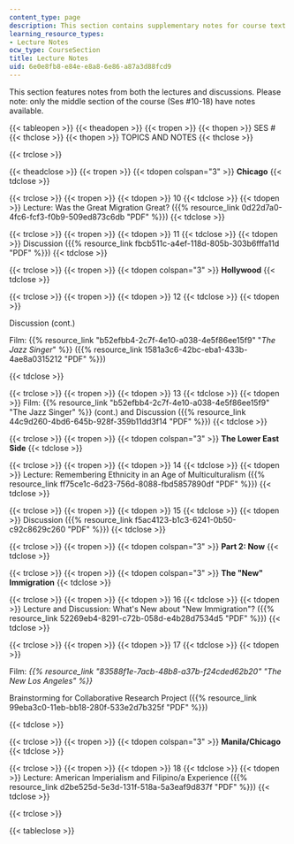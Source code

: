 ```yaml
---
content_type: page
description: This section contains supplementary notes for course text.
learning_resource_types:
- Lecture Notes
ocw_type: CourseSection
title: Lecture Notes
uid: 6e0e8fb8-e84e-e8a8-6e86-a87a3d88fcd9
---
```


This section features notes from both the lectures and discussions. Please note: only the middle section of the course (Ses #10-18) have notes available.

{{< tableopen >}}
{{< theadopen >}}
{{< tropen >}}
{{< thopen >}}
SES #
{{< thclose >}}
{{< thopen >}}
TOPICS AND NOTES
{{< thclose >}}

{{< trclose >}}

{{< theadclose >}}
{{< tropen >}}
{{< tdopen colspan="3" >}}
**Chicago**
{{< tdclose >}}

{{< trclose >}}
{{< tropen >}}
{{< tdopen >}}
10
{{< tdclose >}}
{{< tdopen >}}
Lecture: Was the Great Migration Great? ({{% resource_link 0d22d7a0-4fc6-fcf3-f0b9-509ed873c6db "PDF" %}})
{{< tdclose >}}

{{< trclose >}}
{{< tropen >}}
{{< tdopen >}}
11
{{< tdclose >}}
{{< tdopen >}}
Discussion ({{% resource_link fbcb511c-a4ef-118d-805b-303b6fffa11d "PDF" %}})
{{< tdclose >}}

{{< trclose >}}
{{< tropen >}}
{{< tdopen colspan="3" >}}
**Hollywood**
{{< tdclose >}}

{{< trclose >}}
{{< tropen >}}
{{< tdopen >}}
12
{{< tdclose >}}
{{< tdopen >}}


Discussion (cont.)

Film: {{% resource_link "b52efbb4-2c7f-4e10-a038-4e5f86ee15f9" "_The Jazz Singer_" %}} ({{% resource_link 1581a3c6-42bc-eba1-433b-4ae8a0315212 "PDF" %}})


{{< tdclose >}}

{{< trclose >}}
{{< tropen >}}
{{< tdopen >}}
13
{{< tdclose >}}
{{< tdopen >}}
Film: {{% resource_link "b52efbb4-2c7f-4e10-a038-4e5f86ee15f9" "The Jazz Singer" %}} (cont.) and Discussion ({{% resource_link 44c9d260-4bd6-645b-928f-359b11dd3f14 "PDF" %}})
{{< tdclose >}}

{{< trclose >}}
{{< tropen >}}
{{< tdopen colspan="3" >}}
**The Lower East Side**
{{< tdclose >}}

{{< trclose >}}
{{< tropen >}}
{{< tdopen >}}
14
{{< tdclose >}}
{{< tdopen >}}
Lecture: Remembering Ethnicity in an Age of Multiculturalism ({{% resource_link ff75ce1c-6d23-756d-8088-fbd5857890df "PDF" %}})
{{< tdclose >}}

{{< trclose >}}
{{< tropen >}}
{{< tdopen >}}
15
{{< tdclose >}}
{{< tdopen >}}
Discussion ({{% resource_link f5ac4123-b1c3-6241-0b50-c92c8629c260 "PDF" %}})
{{< tdclose >}}

{{< trclose >}}
{{< tropen >}}
{{< tdopen colspan="3" >}}
**Part 2: Now**
{{< tdclose >}}

{{< trclose >}}
{{< tropen >}}
{{< tdopen colspan="3" >}}
**The "New" Immigration**
{{< tdclose >}}

{{< trclose >}}
{{< tropen >}}
{{< tdopen >}}
16
{{< tdclose >}}
{{< tdopen >}}
Lecture and Discussion: What's New about "New Immigration"? ({{% resource_link 52269eb4-8291-c72b-058d-e4b28d7534d5 "PDF" %}})
{{< tdclose >}}

{{< trclose >}}
{{< tropen >}}
{{< tdopen >}}
17
{{< tdclose >}}
{{< tdopen >}}


Film: _{{% resource_link "83588f1e-7acb-48b8-a37b-f24cded62b20" "The New Los Angeles" %}}_

Brainstorming for Collaborative Research Project ({{% resource_link 99eba3c0-11eb-bb18-280f-533e2d7b325f "PDF" %}})


{{< tdclose >}}

{{< trclose >}}
{{< tropen >}}
{{< tdopen colspan="3" >}}
**Manila/Chicago**
{{< tdclose >}}

{{< trclose >}}
{{< tropen >}}
{{< tdopen >}}
18
{{< tdclose >}}
{{< tdopen >}}
Lecture: American Imperialism and Filipino/a Experience ({{% resource_link d2be525d-5e3d-131f-518a-5a3eaf9d837f "PDF" %}})
{{< tdclose >}}

{{< trclose >}}

{{< tableclose >}}